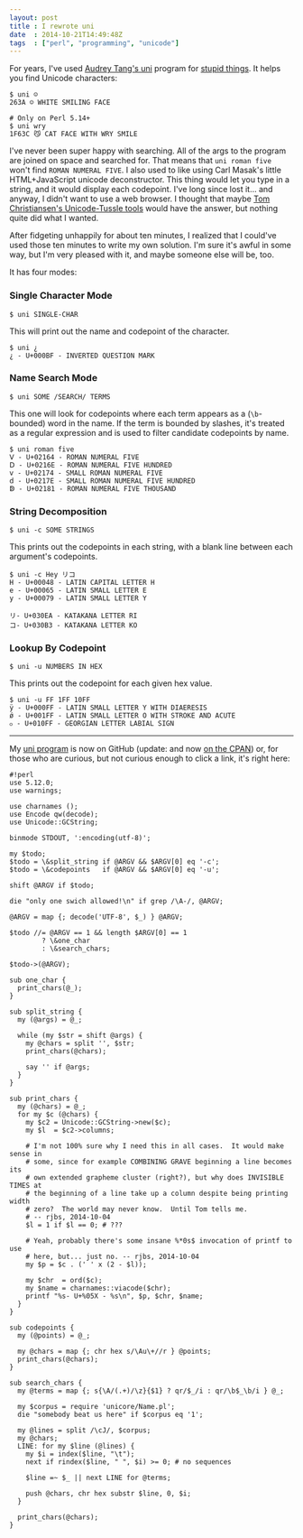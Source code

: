 ```yaml
---
layout: post
title : I rewrote uni
date  : 2014-10-21T14:49:48Z
tags  : ["perl", "programming", "unicode"]
---
```

For years, I've used [Audrey Tang's uni](https://metacpan.org/pod/App::Uni)
program for [stupid things](http://perladvent.org/2011/2011-12-24.html).  It
helps you find Unicode characters:

    $ uni ☺
    263A ☺ WHITE SMILING FACE

    # Only on Perl 5.14+
    $ uni wry
    1F63C 😼 CAT FACE WITH WRY SMILE

I've never been super happy with searching.  All of the args to the program are
joined on space and searched for.  That means that `uni roman five` won't find
`ROMAN NUMERAL FIVE`.  I also used to like using Carl Masak's little
HTML+JavaScript unicode deconstructor.  This thing would let you type in a
string, and it would display each codepoint.  I've long since lost it… and
anyway, I didn't want to use a web browser.  I thought that maybe [Tom
Christiansen's Unicode-Tussle
tools](https://metacpan.org/release/Unicode-Tussle) would have the answer, but
nothing quite did what I wanted.

After fidgeting unhappily for about ten minutes, I realized that I could've
used those ten minutes to write my own solution.  I'm sure it's awful in some
way, but I'm very pleased with it, and maybe someone else will be, too.

It has four modes:

### Single Character Mode

    $ uni SINGLE-CHAR

This will print out the name and codepoint of the character.

    $ uni ¿
    ¿ - U+000BF - INVERTED QUESTION MARK

### Name Search Mode

    $ uni SOME /SEARCH/ TERMS

This one will look for codepoints where each term appears as a (`\b`-bounded)
word in the name.  If the term is bounded by slashes, it's treated as a regular
expression and is used to filter candidate codepoints by name.

    $ uni roman five
    Ⅴ - U+02164 - ROMAN NUMERAL FIVE
    Ⅾ - U+0216E - ROMAN NUMERAL FIVE HUNDRED
    ⅴ - U+02174 - SMALL ROMAN NUMERAL FIVE
    ⅾ - U+0217E - SMALL ROMAN NUMERAL FIVE HUNDRED
    ↁ - U+02181 - ROMAN NUMERAL FIVE THOUSAND

### String Decomposition

    $ uni -c SOME STRINGS

This prints out the codepoints in each string, with a blank line between each
argument's codepoints.

    $ uni -c Hey リコ
    H - U+00048 - LATIN CAPITAL LETTER H
    e - U+00065 - LATIN SMALL LETTER E
    y - U+00079 - LATIN SMALL LETTER Y

    リ- U+030EA - KATAKANA LETTER RI
    コ- U+030B3 - KATAKANA LETTER KO

### Lookup By Codepoint

    $ uni -u NUMBERS IN HEX

This prints out the codepoint for each given hex value.

    $ uni -u FF 1FF 10FF
    ÿ - U+000FF - LATIN SMALL LETTER Y WITH DIAERESIS
    ǿ - U+001FF - LATIN SMALL LETTER O WITH STROKE AND ACUTE
    ჿ - U+010FF - GEORGIAN LETTER LABIAL SIGN

-----

My [uni program](https://github.com/rjbs/misc/blob/master/uni) is now on GitHub (update: and now [on the CPAN](https://metacpan.org/release/App-Uni))
or, for those who are curious, but not curious enough to click a link, it's
right here:

    #!perl
    use 5.12.0;
    use warnings;

    use charnames ();
    use Encode qw(decode);
    use Unicode::GCString;

    binmode STDOUT, ':encoding(utf-8)';

    my $todo;
    $todo = \&split_string if @ARGV && $ARGV[0] eq '-c';
    $todo = \&codepoints   if @ARGV && $ARGV[0] eq '-u';

    shift @ARGV if $todo;

    die "only one swich allowed!\n" if grep /\A-/, @ARGV;

    @ARGV = map {; decode('UTF-8', $_) } @ARGV;

    $todo //= @ARGV == 1 && length $ARGV[0] == 1
            ? \&one_char
            : \&search_chars;

    $todo->(@ARGV);

    sub one_char {
      print_chars(@_);
    }

    sub split_string {
      my (@args) = @_;

      while (my $str = shift @args) {
        my @chars = split '', $str;
        print_chars(@chars);

        say '' if @args;
      }
    }

    sub print_chars {
      my (@chars) = @_;
      for my $c (@chars) {
        my $c2 = Unicode::GCString->new($c);
        my $l  = $c2->columns;

        # I'm not 100% sure why I need this in all cases.  It would make sense in
        # some, since for example COMBINING GRAVE beginning a line becomes its
        # own extended grapheme cluster (right?), but why does INVISIBLE TIMES at
        # the beginning of a line take up a column despite being printing width
        # zero?  The world may never know.  Until Tom tells me.
        # -- rjbs, 2014-10-04
        $l = 1 if $l == 0; # ???

        # Yeah, probably there's some insane %*0s$ invocation of printf to use
        # here, but... just no. -- rjbs, 2014-10-04
        my $p = $c . (' ' x (2 - $l));

        my $chr  = ord($c);
        my $name = charnames::viacode($chr);
        printf "%s- U+%05X - %s\n", $p, $chr, $name;
      }
    }

    sub codepoints {
      my (@points) = @_;

      my @chars = map {; chr hex s/\Au\+//r } @points;
      print_chars(@chars);
    }

    sub search_chars {
      my @terms = map {; s{\A/(.+)/\z}{$1} ? qr/$_/i : qr/\b$_\b/i } @_;

      my $corpus = require 'unicore/Name.pl';
      die "somebody beat us here" if $corpus eq '1';

      my @lines = split /\cJ/, $corpus;
      my @chars;
      LINE: for my $line (@lines) {
        my $i = index($line, "\t");
        next if rindex($line, " ", $i) >= 0; # no sequences

        $line =~ $_ || next LINE for @terms;

        push @chars, chr hex substr $line, 0, $i;
      }

      print_chars(@chars);
    }

